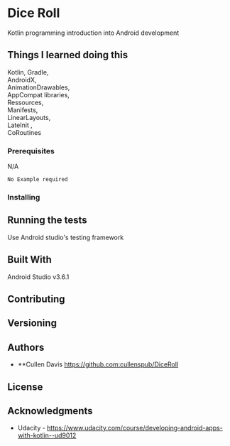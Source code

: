 # Dice Roll

Kotlin programming introduction into Android development

## Things I learned doing this
Kotlin, 
Gradle,  
AndroidX,  
AnimationDrawables,   
AppCompat libraries,  
Ressources,  
Manifests,  
LinearLayouts,  
LateInit ,  
CoRoutines

### Prerequisites
N/A

```
No Example required
```

### Installing


## Running the tests

Use Android studio's testing framework 

## Built With
Android Studio v3.6.1

## Contributing


## Versioning


## Authors

* **Cullen Davis https://github.com:cullenspub/DiceRoll

## License

## Acknowledgments
* Udacity - https://www.udacity.com/course/developing-android-apps-with-kotlin--ud9012

